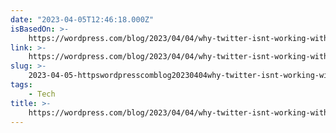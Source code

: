 ```yaml
---
date: "2023-04-05T12:46:18.000Z"
isBasedOn: >-
    https://wordpress.com/blog/2023/04/04/why-twitter-isnt-working-with-your-blog-right-now/
link: >-
    https://wordpress.com/blog/2023/04/04/why-twitter-isnt-working-with-your-blog-right-now/
slug: >-
    2023-04-05-httpswordpresscomblog20230404why-twitter-isnt-working-with-your-blog-right-now
tags:
    - Tech
title: >-
    https://wordpress.com/blog/2023/04/04/why-twitter-isnt-working-with-your-blog-right-now/
---
```

